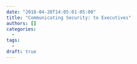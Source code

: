 ```yaml
---
date: "2018-04-20T14:05:01-05:00"
title: "Communicating Security: to Executives"
authors: []
categories:
  - 
tags:
  - 
draft: true
---
```


